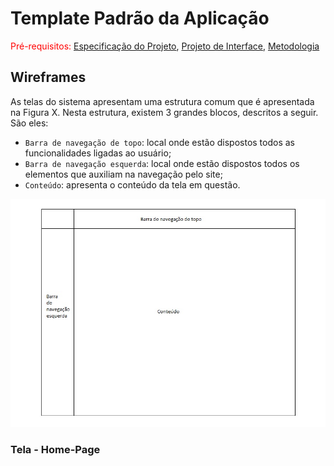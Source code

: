 # Template Padrão da Aplicação

<span style="color:red">Pré-requisitos: <a href="2-Especificação do Projeto.md"> Especificação do Projeto</a></span>, <a href="3-Projeto de Interface.md"> Projeto de Interface</a>, <a href="4-Metodologia.md"> Metodologia</a>

## Wireframes

As telas do sistema apresentam uma estrutura comum que é apresentada na Figura X. Nesta estrutura, existem 3 grandes blocos, 
descritos a seguir. São eles:

- `Barra de navegação de topo`:  local onde estão dispostos todos as funcionalidades ligadas ao usuário;
- `Barra de navegação esquerda`: local onde estão dispostos todos os elementos que auxiliam na navegação pelo site;
- `Conteúdo`: apresenta o conteúdo da tela em questão.

<img src="img/standard_layout.jpg" width="800">

### Tela - Home-Page

